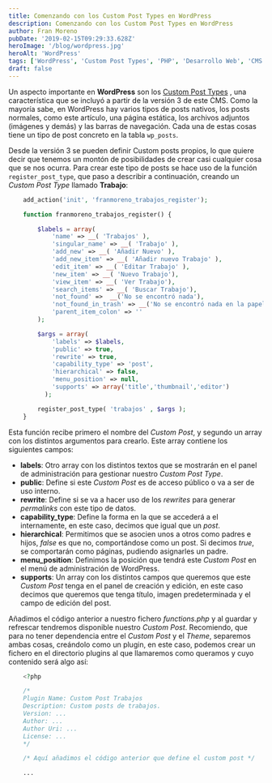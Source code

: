 ```yaml
---
title: Comenzando con los Custom Post Types en WordPress
description: Comenzando con los Custom Post Types en WordPress
author: Fran Moreno
pubDate: '2019-02-15T09:29:33.628Z'
heroImage: '/blog/wordpress.jpg'
heroAlt: 'WordPress'
tags: ['WordPress', 'Custom Post Types', 'PHP', 'Desarrollo Web', 'CMS']
draft: false
---
```


Un aspecto importante en **WordPress** son los [Custom Post Types](http://codex.wordpress.org/Function_Reference/register_post_type) , una característica que se incluyó a partir de la versión 3 de este CMS. Como la mayoría sabe, en WordPress hay varios tipos de posts nativos, los posts normales, como este artículo, una página estática, los archivos adjuntos (imágenes y demás) y las barras de navegación. Cada una de estas cosas tiene un tipo de post concreto en la tabla `wp_posts`.

Desde la versión 3 se pueden definir Custom posts propios, lo que quiere decir que tenemos un montón de posibilidades de crear casi cualquier cosa que se nos ocurra. Para crear este tipo de posts se hace uso de la función `register_post_type`, que paso a describir a continuación, creando un _Custom Post Type_ llamado **Trabajo**:

```php
    add_action('init', 'franmoreno_trabajos_register');

    function franmoreno_trabajos_register() {

        $labels = array(
            'name' => __( 'Trabajos' ),
            'singular_name' => __( 'Trabajo' ),
            'add_new' => __( 'Añadir Nuevo' ),
            'add_new_item' => __( 'Añadir nuevo Trabajo' ),
            'edit_item' => __( 'Editar Trabajo' ),
            'new_item' => __( 'Nuevo Trabajo'),
            'view_item' => __( 'Ver Trabajo'),
            'search_items' => __( 'Buscar Trabajo'),
            'not_found' =>  __('No se encontró nada'),
            'not_found_in_trash' => __('No se encontró nada en la papelera'),
            'parent_item_colon' => ''
        );

        $args = array(
            'labels' => $labels,
            'public' => true,
            'rewrite' => true,
            'capability_type' => 'post',
            'hierarchical' => false,
            'menu_position' => null,
            'supports' => array('title','thumbnail','editor')
          );

        register_post_type( 'trabajos' , $args );
    }
```

Esta función recibe primero el nombre del _Custom Post_, y segundo un array con los distintos argumentos para crearlo. Este array contiene los siguientes campos:

- **labels**: Otro array con los distintos textos que se mostrarán en el panel de administración para gestionar nuestro _Custom Post Type_.
- **public**: Define si este _Custom Post_ es de acceso público o va a ser de uso interno.
- **rewrite**: Define si se va a hacer uso de los _rewrites_ para generar _permalinks_ con este tipo de datos.
- **capability_type**: Define la forma en la que se accederá a el internamente, en este caso, decimos que igual que un _post_.
- **hierarchical**: Permitimos que se asocien unos a otros como padres e hijos, _false_ es que no, comportándose como un post. Si decimos _true_, se comportarán como páginas, pudiendo asignarles un padre.
- **menu_position**: Definimos la posición que tendrá este _Custom Post_ en el menú de administración de WordPress.
- **supports**: Un array con los distintos campos que queremos que este _Custom Post_ tenga en el panel de creación y edición, en este caso decimos que queremos que tenga título, imagen predeterminada y el campo de edición del post.

Añadimos el código anterior a nuestro fichero _functions.php_ y al guardar y refrescar tendremos disponible nuestro _Custom Post_. Recomiendo, que para no tener dependencia entre el _Custom Post_ y el _Theme_, separemos ambas cosas, creándolo como un plugin, en este caso, podemos crear un fichero en el directorio plugins al que llamaremos como queramos y cuyo contenido será algo así:

```php
    <?php

    /*
    Plugin Name: Custom Post Trabajos
    Description: Custom posts de trabajos.
    Version: ...
    Author: ...
    Author Uri: ...
    License: ...
    */

    /* Aquí añadimos el código anterior que define el custom post */

    ...
```
